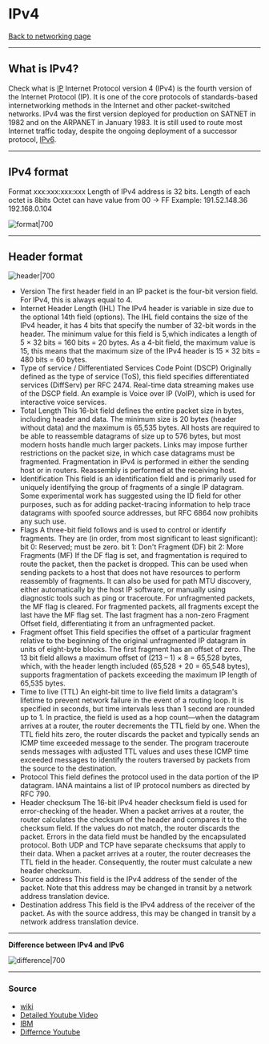 # IPv4
[Back to networking page](./index.md)

---

## What is IPv4?
Check what is [IP](IP.md)
Internet Protocol version 4 (IPv4) is the fourth version of the Internet Protocol (IP). It is one of the core protocols of standards-based internetworking methods in the Internet and other packet-switched networks. IPv4 was the first version deployed for production on SATNET in 1982 and on the ARPANET in January 1983. It is still used to route most Internet traffic today, despite the ongoing deployment of a successor protocol, [IPv6](IPv6.md).

---

## IPv4 format
Format xxx:xxx:xxx:xxx
Length of IPv4 address is 32 bits.
Length of each octet is 8bits
Octet can have value from 00 -> FF
Example:
191.52.148.36
192.168.0.104

![format|700](https://www.cuehosting.com/blog/wp-content/uploads/2019/04/ipv41.jpg)

---

## Header format
![header|700](https://cdn.networklessons.com/wp-content/uploads/2015/07/xip-packet-header-fields.png.pagespeed.ic.dUO9mx29JP.png)

- Version
	The first header field in an IP packet is the four-bit version field. For IPv4, this is always equal to 4.
- Internet Header Length (IHL)
	The IPv4 header is variable in size due to the optional 14th field (options). The IHL field contains the size of the IPv4 header, it has 4 bits that specify the number of 32-bit words in the header. The minimum value for this field is 5,which indicates a length of 5 × 32 bits = 160 bits = 20 bytes. As a 4-bit field, the maximum value is 15, this means that the maximum size of the IPv4 header is 15 × 32 bits = 480 bits = 60 bytes.
- Type of service / Differentiated Services Code Point (DSCP)
	Originally defined as the type of service (ToS), this field specifies differentiated services (DiffServ) per RFC 2474. Real-time data streaming makes use of the DSCP field. An example is Voice over IP (VoIP), which is used for interactive voice services.
- Total Length
	This 16-bit field defines the entire packet size in bytes, including header and data. The minimum size is 20 bytes (header without data) and the maximum is 65,535 bytes. All hosts are required to be able to reassemble datagrams of size up to 576 bytes, but most modern hosts handle much larger packets. Links may impose further restrictions on the packet size, in which case datagrams must be fragmented. Fragmentation in IPv4 is performed in either the sending host or in routers. Reassembly is performed at the receiving host.
- Identification
	This field is an identification field and is primarily used for uniquely identifying the group of fragments of a single IP datagram. Some experimental work has suggested using the ID field for other purposes, such as for adding packet-tracing information to help trace datagrams with spoofed source addresses, but RFC 6864 now prohibits any such use.
- Flags
	A three-bit field follows and is used to control or identify fragments. They are (in order, from most significant to least significant):
	bit 0: Reserved; must be zero.
	bit 1: Don't Fragment (DF)
	bit 2: More Fragments (MF)
	If the DF flag is set, and fragmentation is required to route the packet, then the packet is dropped. This can be used when sending packets to a host that does not have resources to perform reassembly of fragments. It can also be used for path MTU discovery, either automatically by the host IP software, or manually using diagnostic tools such as ping or traceroute.
	For unfragmented packets, the MF flag is cleared. For fragmented packets, all fragments except the last have the MF flag set. The last fragment has a non-zero Fragment Offset field, differentiating it from an unfragmented packet.
- Fragment offset
	This field specifies the offset of a particular fragment relative to the beginning of the original unfragmented IP datagram in units of eight-byte blocks. The first fragment has an offset of zero. The 13 bit field allows a maximum offset of (213 – 1) × 8 = 65,528 bytes, which, with the header length included (65,528 + 20 = 65,548 bytes), supports fragmentation of packets exceeding the maximum IP length of 65,535 bytes.
- Time to live (TTL)
	An eight-bit time to live field limits a datagram's lifetime to prevent network failure in the event of a routing loop. It is specified in seconds, but time intervals less than 1 second are rounded up to 1. In practice, the field is used as a hop count—when the datagram arrives at a router, the router decrements the TTL field by one. When the TTL field hits zero, the router discards the packet and typically sends an ICMP time exceeded message to the sender.
	The program traceroute sends messages with adjusted TTL values and uses these ICMP time exceeded messages to identify the routers traversed by packets from the source to the destination.
- Protocol
	This field defines the protocol used in the data portion of the IP datagram. IANA maintains a list of IP protocol numbers as directed by RFC 790.
- Header checksum
	The 16-bit IPv4 header checksum field is used for error-checking of the header. When a packet arrives at a router, the router calculates the checksum of the header and compares it to the checksum field. If the values do not match, the router discards the packet. Errors in the data field must be handled by the encapsulated protocol. Both UDP and TCP have separate checksums that apply to their data.
	When a packet arrives at a router, the router decreases the TTL field in the header. Consequently, the router must calculate a new header checksum.
- Source address
	This field is the IPv4 address of the sender of the packet. Note that this address may be changed in transit by a network address translation device.
- Destination address
	This field is the IPv4 address of the receiver of the packet. As with the source address, this may be changed in transit by a network address translation device.
	

---

**Difference between IPv4 and IPv6**

![difference|700](https://4.bp.blogspot.com/-pBo1LxiPYoE/WNOgKMJmBII/AAAAAAAAAeY/D_kfnwJQYIAc74IFyxcjgQJ489ZsFtf-gCLcB/s1600/p4.png)

---

### Source
- [wiki](https://en.wikipedia.org/wiki/IPv4)
- [Detailed Youtube Video](https://youtu.be/zt95uE42gIs)
- [IBM](https://www.ibm.com/docs/en/ts4500-tape-library?topic=functionality-ipv4-ipv6-address-formats)
- [Differnce Youtube](https://youtu.be/MYYaeu_qiH4)